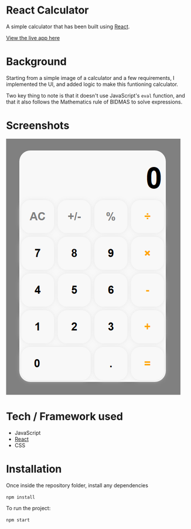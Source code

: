 # React Calculator

A simple calculator that has been built using [React](https://reactjs.org/).

[View the live app here](https://react-calculator-94.netlify.app/)

# Background

Starting from a simple image of a calculator and a few requirements, I implemented the UI, and added logic to make this funtioning calculator.

Two key thing to note is that it doesn't use JavaScript's `eval` function, and that it also follows the Mathematics rule of BIDMAS to solve expressions.

# Screenshots

![Screenshot of calculator](https://github.com/hineshvadgama/react-calculator/blob/master/img/Screenshot_1.PNG)

# Tech / Framework used

* JavaScript
* [React](https://reactjs.org/)
* CSS

# Installation

Once inside the repository folder, install any dependencies

`npm install`

To run the project:

`npm start`
